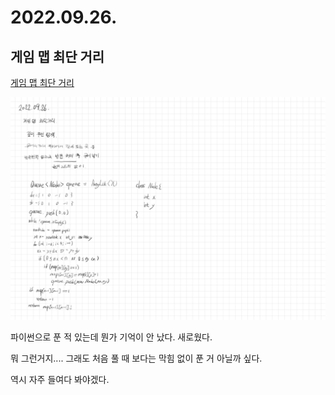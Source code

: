 # 2022.09.26.

## 게임 맵 최단 거리

[게임 맵 최단 거리](https://school.programmers.co.kr/learn/courses/30/lessons/1844?language=java)

![](TIL-38.jpg)

파이썬으로 푼 적 있는데 뭔가 기억이 안 났다. 새로웠다.

뭐 그런거지.... 그래도 처음 풀 때 보다는 막힘 없이 푼 거 아닐까 싶다.

역시 자주 들여다 봐야겠다.